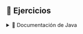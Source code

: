 ## 📝 Ejercicios

<details>
  <summary>📌 Documentación de Java</summary>

  - [x] [Hola Mundo](https://github.com/BorjaMerMck/gammatech_school/blob/main/Practicas/Java/GAMMATECH/_Ejercicios/_primerosEjercicios/_01HolaMundo.java)  
  - [x] [_02ADN](#)  

</details>